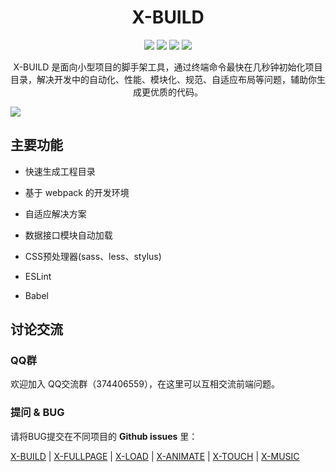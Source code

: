 <h1 align="center">X-BUILD</h1>
<p align="center">
  <a href="https://travis-ci.org/codexu/x-build"><img src="https://travis-ci.org/codexu/x-build.svg?branch=master" /></a>
  <a href="https://www.npmjs.com/package/x-build"><img src="https://img.shields.io/npm/v/x-build.svg" /></a>
  <a href="https://www.npmjs.com/package/x-build"><img src="https://img.shields.io/npm/dm/x-build.svg" /></a>
  <a href="https://github.com/codexu/x-build/blob/master/LICENSE"><img src="https://img.shields.io/github/license/mashape/apistatus.svg" /></a>
</p>

<p align="center">X-BUILD 是面向小型项目的脚手架工具，通过终端命令最快在几秒钟初始化项目目录，解决开发中的自动化、性能、模块化、规范、自适应布局等问题，辅助你生成更优质的代码。</p>

![](http://ww4.sinaimg.cn/large/006tNc79ly1g3yi5adyjlg30rs0hzdqw.gif)

## 主要功能

- 快速生成工程目录

- 基于 webpack 的开发环境

- 自适应解决方案

- 数据接口模块自动加载

- CSS预处理器(sass、less、stylus)

- ESLint

- Babel

## 讨论交流

### QQ群

欢迎加入 QQ交流群（374406559），在这里可以互相交流前端问题。

### 提问 & BUG

请将BUG提交在不同项目的 **Github issues** 里：

[X-BUILD](https://github.com/codexu/x-build/issues) | 
[X-FULLPAGE](https://github.com/codexu/x-fullpage/issues) | 
[X-LOAD](https://github.com/codexu/x-load/issues) | 
[X-ANIMATE](https://github.com/codexu/x-animate/issues) | 
[X-TOUCH](https://github.com/codexu/x-touch/issues) | 
[X-MUSIC](https://github.com/codexu/x-music/issues)